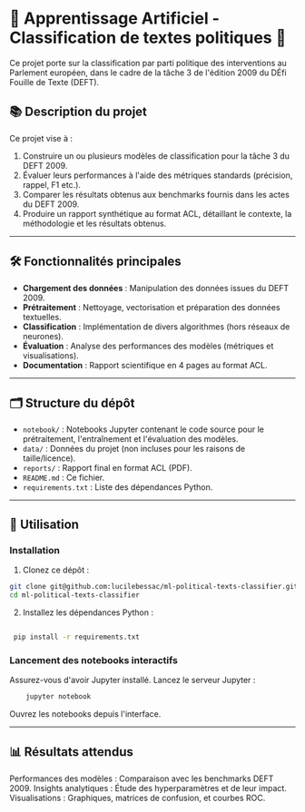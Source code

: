# 🧠 Apprentissage Artificiel - Classification de textes politiques 🧠

Ce projet porte sur la classification par parti politique des interventions au Parlement européen, dans le cadre de la tâche 3 de l'édition 2009 du DÉfi Fouille de Texte (DEFT).

## 📚 Description du projet

Ce projet vise à :  
1. Construire un ou plusieurs modèles de classification pour la tâche 3 du DEFT 2009.  
2. Évaluer leurs performances à l'aide des métriques standards (précision, rappel, F1 etc.).  
3. Comparer les résultats obtenus aux benchmarks fournis dans les actes du DEFT 2009.  
4. Produire un rapport synthétique au format ACL, détaillant le contexte, la méthodologie et les résultats obtenus.

---

## 🛠️ Fonctionnalités principales

- **Chargement des données** : Manipulation des données issues du DEFT 2009.  
- **Prétraitement** : Nettoyage, vectorisation et préparation des données textuelles.  
- **Classification** : Implémentation de divers algorithmes (hors réseaux de neurones).  
- **Évaluation** : Analyse des performances des modèles (métriques et visualisations).  
- **Documentation** : Rapport scientifique en 4 pages au format ACL.

---

## 🗂️ Structure du dépôt

- `notebook/` : Notebooks Jupyter contenant le code source pour le prétraitement, l'entraînement et l'évaluation des modèles. 
- `data/` : Données du projet (non incluses pour les raisons de taille/licence).  
- `reports/` : Rapport final en format ACL (PDF).  
- `README.md` : Ce fichier.  
- `requirements.txt` : Liste des dépendances Python.  

---

## 🚀 Utilisation

### Installation

1. Clonez ce dépôt :  
```bash
git clone git@github.com:lucilebessac/ml-political-texts-classifier.git
cd ml-political-texts-classifier
```

2. Installez les dépendances Python :
```bash

 pip install -r requirements.txt
```

### Lancement des notebooks interactifs

Assurez-vous d'avoir Jupyter installé.
Lancez le serveur Jupyter :
```bash
    jupyter notebook
```
Ouvrez les notebooks depuis l'interface.

---


## 📊 Résultats attendus

 Performances des modèles : Comparaison avec les benchmarks DEFT 2009.
 Insights analytiques : Étude des hyperparamètres et de leur impact.
 Visualisations : Graphiques, matrices de confusion, et courbes ROC.
